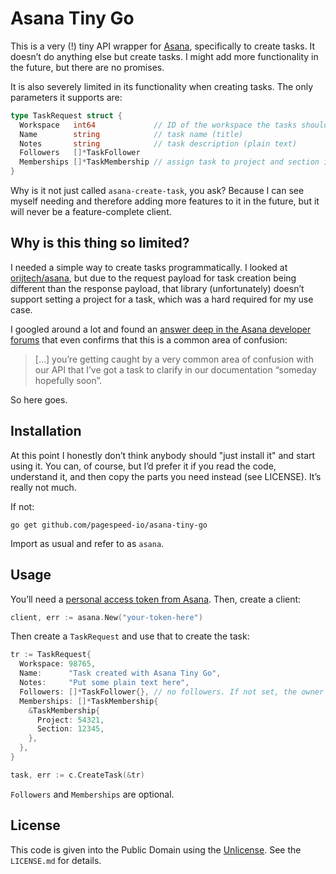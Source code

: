# Asana Tiny Go

This is a very (!) tiny API wrapper for [Asana](https://asana.com/developers), specifically
to create tasks. It doesn’t do anything else but create tasks. I might add more functionality
in the future, but there are no promises.

It is also severely limited in its functionality when creating tasks. The only parameters it
supports are:

```go
type TaskRequest struct {
  Workspace   int64             // ID of the workspace the tasks should go in
  Name        string            // task name (title)
  Notes       string            // task description (plain text)
  Followers   []*TaskFollower
  Memberships []*TaskMembership // assign task to project and section in that project
}
```

Why is it not just called `asana-create-task`, you ask? Because I can see myself needing and
therefore adding more features to it in the future, but it will never be a feature-complete
client.

## Why is this thing so limited?

I needed a simple way to create tasks programmatically. I looked at
[orijtech/asana](https://github.com/orijtech/asana), but due to the request payload for
task creation being different than the response payload, that library (unfortunately) doesn’t
support setting a project for a task, which was a hard required for my use case.

I googled around a lot and found an [answer deep in the Asana developer forums][forum]
that even confirms that this is a common area of confusion:

  [forum]: https://community.asana.com/t/how-create-task-with-membership-via-api/10481/2

> […] you’re getting caught by a very common area of confusion with our API that I’ve got
> a task to clarify in our documentation “someday hopefully soon”.

So here goes.

## Installation

At this point I honestly don’t think anybody should "just install it" and start using it.
You can, of course, but I’d prefer it if you read the code, understand it, and then copy
the parts you need instead (see LICENSE). It’s really not much.

If not:

```
go get github.com/pagespeed-io/asana-tiny-go
```

Import as usual and refer to as `asana`.

## Usage

You’ll need a [personal access token from Asana](https://asana.com/guide/help/api/api#gl-access-tokens).
Then, create a client:

```go
client, err := asana.New("your-token-here")
```

Then create a `TaskRequest` and use that to create the task:

```go
tr := TaskRequest{
  Workspace: 98765,
  Name:      "Task created with Asana Tiny Go",
  Notes:     "Put some plain text here",
  Followers: []*TaskFollower{}, // no followers. If not set, the owner of the access token will be the follower
  Memberships: []*TaskMembership{
    &TaskMembership{
      Project: 54321,
      Section: 12345,
    },
  },
}

task, err := c.CreateTask(&tr)
```

`Followers` and `Memberships` are optional.


## License

This code is given into the Public Domain using the [Unlicense](http://unlicense.org/).
See the `LICENSE.md` for details.
